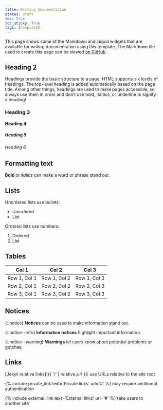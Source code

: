 ```yaml
---
title: Writing documentation
status: draft
toc: True
toc_sticky: True
tags: [template]
---
```


This page shows some of the Markdown and Liquid widgets that are available for writing documentation using this template. The Markdown file used to create this page can be viewed [on GitHub](https://github.com/adamancer/knowledge-hub-template/blob/main/collections/_how-to-guides/writing-documentation.md).

## Heading 2

Headings provide the basic structure to a page. HTML supports six levels of headings. The top-level heading is added automatically based on the page title. Among other things, headings are used to make pages accessible, so always use them in order and don't use bold, italtics, or underline to signify a heading!

### Heading 3

#### Heading 4

##### Heading 5

###### Heading 6

## Formatting text

**Bold** or *italics* can make a word or phrase stand out.

## Lists

Unordered lists use bullets:

- Unordered
- List

Ordered lists use numbers:

1. Ordered
1. List

## Tables

| Col 1        | Col 2        | Col 3        |
|--------------|--------------|--------------|
| Row 1, Col 1 | Row 1, Col 2 | Row 1, Col 3 |
| Row 2, Col 1 | Row 2, Col 2 | Row 2, Col 3 |
| Row 3, Col 1 | Row 3, Col 2 | Row 3, Col 3 |

## Notices

{:.notice}
**Notices** can be used to make information stand out.

{:.notice--info}
**Information notices** highlight important information.

{:.notice--warning}
**Warnings** let users know about potential problems or gotchas.

## Links

[Jekyll relative links]({{ '/' | relative_url }}) use URLs relative to the site root

{% include private_link text='Private links' url='#' %} may require additional authentication

{% include external_link text='External links' url='#' %} take users to another site
